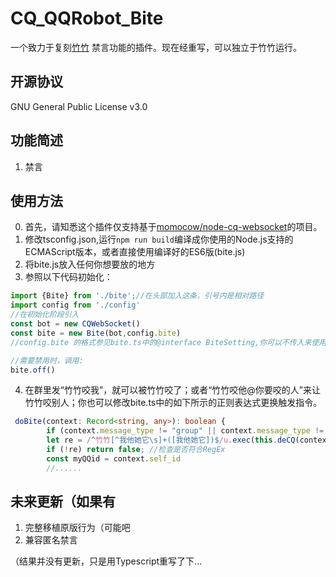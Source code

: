 # CQ_QQRobot_Bite
一个致力于复刻[竹竹](https://github.com/Tsuk1ko/CQ-picfinder-robot/) 禁言功能的插件。现在经重写，可以独立于竹竹运行。

## 开源协议
GNU General Public License v3.0
## 功能简述
1. 禁言
## 使用方法
0. 首先，请知悉这个插件仅支持基于[momocow/node-cq-websocket](https://github.com/momocow/node-cq-websocket)的项目。
1. 修改tsconfig.json,运行```npm run build```编译成你使用的Node.js支持的ECMAScript版本，或者直接使用编译好的ES6版(bite.js)
2. 将bite.js放入任何你想要放的地方
3. 参照以下代码初始化：
```javascript
import {Bite} from './bite';//在头部加入这条，引号内是相对路径
import config from './config'
//在初始化阶段引入
const bot = new CQWebSocket()
const bite = new Bite(bot,config.bite)
//config.bite 的格式参见bite.ts中的@interface BiteSetting,你可以不传入来使用默认设置

//需要禁用时，调用:
bite.off()
```
4. 在群里发“竹竹咬我”，就可以被竹竹咬了；或者“竹竹咬他@你要咬的人”来让竹竹咬别人；你也可以修改bite.ts中的如下所示的正则表达式更换触发指令。
```typescript
 doBite(context: Record<string, any>): boolean {
        if (context.message_type != "group" || context.message_type != "discuss") return false;
        let re = /^竹竹[^我他她它\s]+([我他她它])$/u.exec(this.deCQ(context.raw_message)) //更改这里的正则表达式
        if (!re) return false; //检查是否符合RegEx
        const myQQid = context.self_id
        //......
```

## 未来更新（如果有
1. 完整移植原版行为（可能吧
2. 兼容匿名禁言

（结果并没有更新，只是用Typescript重写了下...
